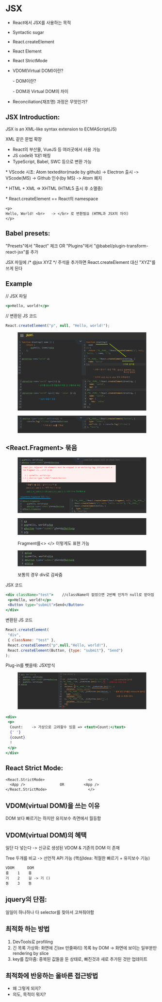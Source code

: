 # JSX

* React에서 JSX를 사용하는 목적
* Syntactic sugar
* React.createElement
* React Element
* React StrictMode
*   VDOM(Virtual DOM)이란?

    \- DOM이란?

    \- DOM과 Virtual DOM의 차이
* Reconciliation(재조명) 과정은 무엇인가?

## JSX Introduction:

JSX is an XML-like syntax extension to ECMAScript(JS)

XML 같은 문법 확장

* React의 부산물, VueJS 등 여러곳에서 사용 가능
* JS code와 1대1 매칭
* TypeScript, Babel, SWC 등으로 변환 가능

\* VScode 시초: Atom texteditor(made by github) -> Electron 출시 -> VScode(MS) -> Github 인수(by MS) -> Atom 폐지

\* HTML + XML => XHTML (HTML5 출시 후 소멸중)

\* React.createElement == React의 namespace

```markup
<p>
Hello, World! <br>   -> </br> 로 변환필요 (HTML과 JSX의 차이)
</p>
```

## Babel presets:

"Presets"에서 "React" 체크 OR "Plugins"에서 "@babel/plugin-transform-react-jsx"를 추가

JSX 파일에 /\* @jsx XYZ \*/ 주석을 추가하면 React.createElement 대신 "XYZ"를 쓰게 된다

## Example

// JSX 파일

```jsx
<p>Hello, world!</p>
```

// 변환된 JS 코드

```javascript
React.createElement("p", null, "Hello, world!");
```

<figure><img src="../.gitbook/assets/image (7).png" alt=""><figcaption></figcaption></figure>

<figure><img src="../.gitbook/assets/image (1) (2).png" alt=""><figcaption></figcaption></figure>

## \<React.Fragment> 묶음

<figure><img src="../.gitbook/assets/image (4).png" alt=""><figcaption></figcaption></figure>

<figure><img src="../.gitbook/assets/image (1) (3).png" alt=""><figcaption><p>Fragment를&#x3C;> &#x3C;/> 이렇게도 표현 가능</p></figcaption></figure>

<figure><img src="../.gitbook/assets/image.png" alt=""><figcaption><p>보통의 경우 div로 감싸줌</p></figcaption></figure>

JSX 코드

```jsx
<div className="test">    //className이 없었으면 2번째 인자가 null로 받아짐
 <p>Hello, world!</p>
 <Button type="submit">Send</Button>
</div>
```

변환된 JS 코드

```javascript
React.createElement(
 "div",
 { className: "test" },
 React.createElement("p",null,"Hello, world!"),
 React.createElement(Button, {type: "submit"}, "Send")
);
```

Plug-in를 뺏을때: JSX방식

<figure><img src="../.gitbook/assets/image (1).png" alt=""><figcaption></figcaption></figure>

```jsx
<div>
 <p>
  Count:    -> 가상으로 고려할수 있음 => <text>Count:</text>
  {' '}
  {count}
  !
 </p>
</div>
```

## React Strict Mode:

```markup
<React.StrictMode>                    <>
  <App />                OR         <App />
</React.StrictMode>                   </>
```

## VDOM(virtual DOM)을 쓰는 이유

DOM 보다 빠르기는 하지만 유지보수 측면에서 월등함

## VDOM(virtual DOM)의 혜택

일단 다 넣는다 -> 신규로 생성된 VDOM & 기존의 DOM 이 존재

Tree 두개를 비교 -> 선언적 API 가능 (핵심Idea: 적절한 빠르기 + 유지보수 기능)

```
VDOM      DOM
홍    1    홍
기    2    길 -> 기 ()
동    3    동
```

## jquery의 단점:

일일이 하나하나 다 selector를 찾아서 고쳐줘야함

## 최적화 하는 방법

1. DevTools로 profiling
2. 긴 목록 가상화: 화면에 긴(ex 만줄짜리) 목록 by DOM -> 화면에 보이는 일부분만 rendering by slice
3. key를 잡아줌: 중복된 값들을 둔 상태로, 빠진것과 새로 추가된 것만 업데이트

## 최적화에 반응하는 올바른 접근방법

* 왜 그렇게 되지?
* 의도, 목적이 뭐지?

